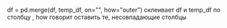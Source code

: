 df = pd.merge(df, temp_df, on="<DATE>", how="outer")
	склеивает df и temp_df по столбцу <DATE>,  how говорит оставить те, несовпадающие столбцы